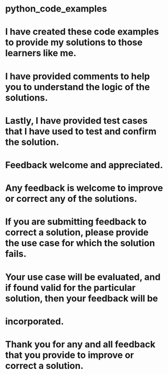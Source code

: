 # python_code_examples
#
# I have created these code examples to provide my solutions to those learners like me.
# I have provided comments to help you to understand the logic of the solutions.
# Lastly, I have provided test cases that I have used to test and confirm the solution.
#
# Feedback welcome and appreciated.
# Any feedback is welcome to improve or correct any of the solutions.
# 
# If you are submitting feedback to correct a solution, please provide the use case for which the solution fails.
# Your use case will be evaluated, and if found valid for the particular solution, then your feedback will be 
# incorporated.

# Thank you for any and all feedback that you provide to improve or correct a solution.
